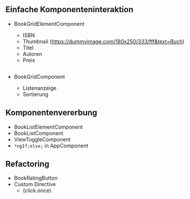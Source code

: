 ## Einfache Komponenteninteraktion

- BookGridElementComponent
  - ISBN
  - Thumbnail (https://dummyimage.com/180x250/333/fff&text=Buch)
  - Titel
  - Autoren
  - Preis

  ```html
  
  ```

- BookGridComponent
  - Listenanzeige
  - Sortierung

## Komponentenvererbung

- BookListElementComponent
- BookListComponent
- ViewToggleComponent
- `*ngIf;else;` in AppComponent

## Refactoring

- BookRatingButton
- Custom Directive
  - (click.once)


